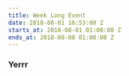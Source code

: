 ```yaml
---
title: Week Long Event
date: 2018-08-01 16:53:00 Z
starts_at: 2018-08-01 01:00:00 Z
ends_at: 2018-08-08 01:00:00 Z
---
```


### Yerrr